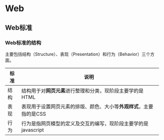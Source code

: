 # Web
## Web标准
### Web标准的结构
主要包括结构（Structure）、表现（Presentation）和行为（Behavior）三个方面。

| 标准 |  说明 |
| ---- | ---- |
| 结构 | 结构用于对**网页元素**进行整理和分类，现阶段主要学的是HTML |
| 表现 | 表现用于设置网页元素的排版、颜色、大小等**外观样式**，主要指的是CSS |
| 行为 | 行为是指网页模型的定义及交互的编写，现阶段主要学的是javascript |

